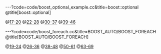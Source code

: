 ---?code=code/boost_optional_example.cc&title=boost::optional
@title[boost::optional]

@[17-20](1.使用不可能存在的值)
@[22-28](2.使用单独的boost值标记)
@[30-37](3.使用boost::optional)
@[39-46](boost::optional用法)

---?code=code/boost_foreach.cc&title=BOOST_AUTO/BOOST_FOREACH
@title[BOOST_AUTO/BOOST_FOREACH]

@[19-24](遍历std::vector)
@[26-36](遍历std::map)
@[38-48](统一的遍历方式)
@[50-61](BOOST_AUTO和BOOST_FOREACH结合)
@[63-69](C++11)
